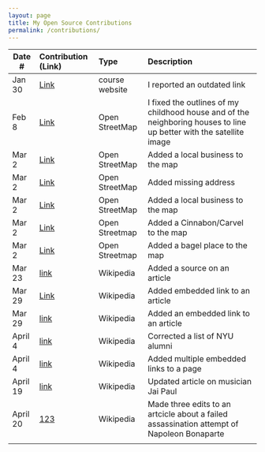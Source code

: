 ```yaml
---
layout: page
title: My Open Source Contributions
permalink: /contributions/
---
```


<!--
Type of the contribution should be "Wikipedia edit", "OpenStreet Map feature", "Documentation", "Course website", "Blog",
"Browser Add-on", etc.

The description should include a brief summary of what you did.

The link should bring us to a public page that shows your contribution. 

Replace the first row with your own contribution. 

-->





| Date #       | Contribution (Link)  | Type  | Description |
|---|:---|:---|:---|
| Jan 30   | [Link](https://github.com/joannakl/ossd/issues/35)    | course website    |   I reported an outdated link    |
|  Feb 8   |   [Link](https://www.openstreetmap.org/user/cto234/history)  |   Open StreetMap  |  I fixed the outlines of my childhood house and of the neighboring houses to line up better with the satellite image   |
| Mar 2    |   [Link](https://www.openstreetmap.org/changeset/133225502)  |   Open StreetMap  |   Added a local business to the map   |
|  Mar 2   |   [Link](https://www.openstreetmap.org/changeset/133225568)  | Open StreetMap    |   Added missing address   |
|  Mar 2   |  [Link](https://www.openstreetmap.org/changeset/133225608)   |   Open StreetMap  |  Added a local business to the map    |
|   Mar 2  |   [Link](https://www.openstreetmap.org/changeset/133225706)  |  Open Streetmap   |    Added a Cinnabon/Carvel to the map  |
|  Mar 2   |   [Link](https://www.openstreetmap.org/changeset/133225755)  |   Open Streetmap  |  Added a bagel place to the map    |
|   Mar 23  |  [link](https://en.wikipedia.org/w/index.php?title=Black_Country,_New_Road&diff=prev&oldid=1146266093)   |   Wikipedia  |   Added a source on an article   |
|  Mar 29 |  [Link](https://en.wikipedia.org/w/index.php?title=Louisiana_Purchase_Exposition&diff=prev&oldid=1147299977&diffmode=source)  |   Wikipedia |  Added embedded link to an article  |
|  Mar 29 |  [link](https://en.wikipedia.org/w/index.php?title=Tontine_Group&diff=prev&oldid=1147300746&diffmode=source)  |  Wikipedia  |  Added an embedded link to an article  |
|  April 4 | [link](https://en.wikipedia.org/w/index.php?title=New_York_University_School_of_Professional_Studies&diff=prev&oldid=1148218909&diffmode=source)   |   Wikipedia |  Corrected a list of NYU alumni  |
|  April 4 |  [link](https://en.wikipedia.org/w/index.php?title=Issam_Hajali&diff=prev&oldid=1148219200&diffmode=source)  |  Wikipedia  |  Added multiple embedded links to a page  |
| April 19  |  [link](https://en.wikipedia.org/w/index.php?title=Jai_Paul&diff=prev&oldid=1150733293&diffmode=visual)  | Wikipedia   |  Updated article on musician Jai Paul  |
|  April 20 |  [1](https://en.wikipedia.org/w/index.php?title=Plot_of_the_rue_Saint-Nicaise&diff=prev&oldid=1150933000)[2](https://en.wikipedia.org/w/index.php?title=Plot_of_the_rue_Saint-Nicaise&diff=prev&oldid=1150933391)[3](https://en.wikipedia.org/w/index.php?title=Plot_of_the_rue_Saint-Nicaise&diff=prev&oldid=1150933681) |  Wikipedia | Made three edits to an artcicle about a failed assassination attempt of Napoleon Bonaparte  |
|   |   |   |   |

